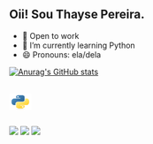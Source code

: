 ## Oii! Sou Thayse Pereira.


- 🔭 Open to work
- 🌱 I’m currently learning Python
- 😄 Pronouns: ela/dela

[![Anurag's GitHub stats](https://github-readme-stats.vercel.app/api?username=thayseps&hide=contribs,prs&count_private=true&show_icons=true&theme=radical)](https://github.com/anuraghazra/github-readme-stats)


<div style="display: inline_block"><br>
  
  <img align="center" alt="Rafa-Python" height="30" width="40" src="https://raw.githubusercontent.com/devicons/devicon/master/icons/python/python-original.svg">

</div>
  
##
<div>
   <a href="https://instagram.com/thayse_ps" target="_blank"><img src="https://img.shields.io/badge/-Instagram-%23E4405F?style=for-the-badge&logo=instagram&logoColor=white" target="_blank"></a>
 	 <a href = "mailto:thayseps21@gmail.com"><img src="https://img.shields.io/badge/-Gmail-%23333?style=for-the-badge&logo=gmail&logoColor=white" target="_blank"></a>
  <a href="https://www.linkedin.com/in/thayse-pereira-14542a254" target="_blank"><img src="https://img.shields.io/badge/-LinkedIn-%230077B5?style=for-the-badge&logo=linkedin&logoColor=white" target="_blank"></a>
</div>
